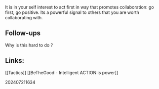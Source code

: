 It is in your self interest to act first in way that promotes collaboration: go first, go positive. Its a powerful signal to others that you are worth collaborating with. 


## Follow-ups
Why is this hard to do ?

## Links: 
[[Tactics]]
[[BeTheGood - Intelligent ACTION is power]]


202407211634
